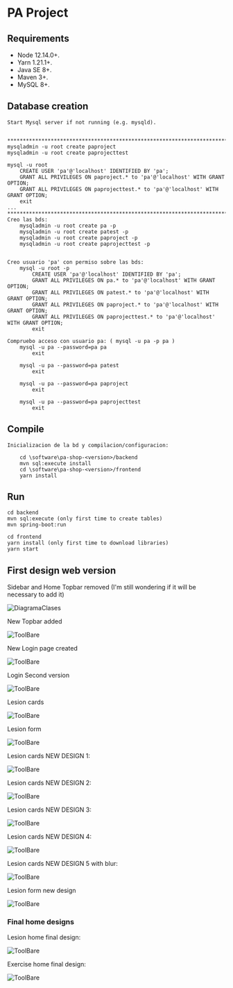 # PA Project 

## Requirements

- Node 12.14.0+.
- Yarn 1.21.1+.
- Java SE 8+.
- Maven 3+.
- MySQL 8+.

## Database creation

```
Start Mysql server if not running (e.g. mysqld).


****************************************************************************************
mysqladmin -u root create paproject
mysqladmin -u root create paprojecttest

mysql -u root
    CREATE USER 'pa'@'localhost' IDENTIFIED BY 'pa';
    GRANT ALL PRIVILEGES ON paproject.* to 'pa'@'localhost' WITH GRANT OPTION;
    GRANT ALL PRIVILEGES ON paprojecttest.* to 'pa'@'localhost' WITH GRANT OPTION;
    exit
...
****************************************************************************************
Creo las bds:
    mysqladmin -u root create pa -p
    mysqladmin -u root create patest -p
    mysqladmin -u root create paproject -p
    mysqladmin -u root create paprojecttest -p


Creo usuario 'pa' con permiso sobre las bds:
    mysql -u root -p
        CREATE USER 'pa'@'localhost' IDENTIFIED BY 'pa';
        GRANT ALL PRIVILEGES ON pa.* to 'pa'@'localhost' WITH GRANT OPTION;
        GRANT ALL PRIVILEGES ON patest.* to 'pa'@'localhost' WITH GRANT OPTION;
        GRANT ALL PRIVILEGES ON paproject.* to 'pa'@'localhost' WITH GRANT OPTION;
        GRANT ALL PRIVILEGES ON paprojecttest.* to 'pa'@'localhost' WITH GRANT OPTION;
        exit

Compruebo acceso con usuario pa: ( mysql -u pa -p pa )
    mysql -u pa --password=pa pa
        exit

    mysql -u pa --password=pa patest
        exit

    mysql -u pa --password=pa paproject
        exit

    mysql -u pa --password=pa paprojecttest
        exit

```

## Compile
```
Inicializacion de la bd y compilacion/configuracion:

    cd \software\pa-shop-<version>/backend
    mvn sql:execute install
    cd \software\pa-shop-<version>/frontend
    yarn install

```

## Run

```
cd backend
mvn sql:execute (only first time to create tables)
mvn spring-boot:run

cd frontend
yarn install (only first time to download libraries)
yarn start
```

## First design web version

Sidebar and Home
Topbar removed (I'm still wondering if it will be necessary to add it)


![DiagramaClases](dashboard_first_version.png)

New Topbar added

![ToolBare](toolbar.png)

New Login page created

![ToolBare](login.png)

Login Second version

![ToolBare](login2.png)

Lesion cards

![ToolBare](lesion_cards.png)

Lesion form

![ToolBare](lesionForm.png)

Lesion cards NEW DESIGN 1:

![ToolBare](lesionHome1.png)

Lesion cards NEW DESIGN 2:

![ToolBare](lesionHome2.png)

Lesion cards NEW DESIGN 3:

![ToolBare](lesionHome3.png)

Lesion cards NEW DESIGN 4:

![ToolBare](lesionHome4.png)

Lesion cards NEW DESIGN 5 with blur:

![ToolBare](lesionHome5.png)

Lesion form new design

![ToolBare](lesionForm2.png)

### Final home designs

Lesion home final design:

![ToolBare](lesionHome3.png)

Exercise home final design:

![ToolBare](exerciseHome.png)